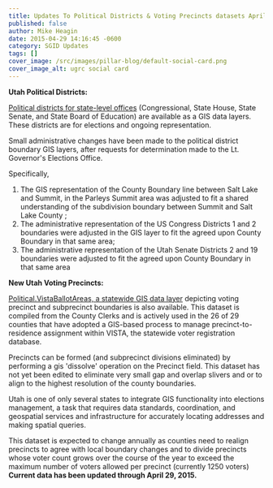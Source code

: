 ```yaml
---
title: Updates To Political Districts & Voting Precincts datasets April 2015
published: false
author: Mike Heagin
date: 2015-04-29 14:16:45 -0600
category: SGID Updates
tags: []
cover_image: /src/images/pillar-blog/default-social-card.png
cover_image_alt: ugrc social card
---
```


<p><strong>Utah Political Districts:</strong></p>
<p><a href="/products/sgid/political/">Political districts for state-level offices</a> (Congressional, State House, State Senate, and State Board of Education) are available as a GIS data layers. These districts are for elections and ongoing representation.</p>
<p>Small administrative changes have been made to the political district boundary GIS layers, after requests for determination made to the Lt. Governor's Elections Office.</p>
<p>Specifically, </p>
<ol>
<li>The GIS representation of the County Boundary line between Salt Lake and Summit, in the Parleys Summit area was adjusted to fit a shared understanding of the subdivision boundary between Summit and Salt Lake County ;</li>
<li>The administrative representation of the US Congress Districts 1 and 2 boundaries were adjusted in the GIS layer to fit the agreed upon County Boundary in that same area;</li>
<li>The administrative representation of the Utah Senate Districts 2 and 19 boundaries were adjusted to fit the agreed upon County Boundary in that same area</li>
</ol>
<p><strong>New Utah Voting Precincts:</strong></p>
<p><a href="/products/sgid/political/voter-precincts/">Political.VistaBallotAreas, a statewide GIS data layer</a> depicting voting precinct and subprecinct boundaries is also available. This dataset is compiled from the County Clerks and is actively used in the 26 of 29 counties that have adopted a GIS-based process to manage precinct-to-residence assignment within VISTA, the statewide voter registration database.</p>
<p>Precincts can be formed (and subprecinct divisions eliminated) by performing a gis 'dissolve' operation on the Precinct field. This dataset has not yet been edited to eliminate very small gap and overlap slivers and or to align to the highest resolution of the county boundaries.</p>
<p>Utah is one of only several states to integrate GIS functionality into elections management, a task that requires data standards, coordination, and geospatial services and infrastructure for accurately locating addresses and making spatial queries.</p>
<p>This dataset is expected to change annually as counties need to realign precincts to agree with local boundary changes and to divide precincts whose voter count grows over the course of the year to exceed the maximum number of voters allowed per precinct (currently 1250 voters) <strong>Current data has been updated through April 29, 2015.</strong></p>
